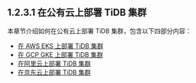 ## 1.2.3.1 在公有云上部署 TiDB 集群

本章节介绍如何在公有云上部署 TiDB 集群，包含以下四部分内容：

* [在 AWS EKS 上部署 TiDB 集群](tidb-operator-deployment-public-eks.md)
* [在 GCP GKE 上部署 TiDB 集群](tidb-operator-deployment-public-gke.md)
* [在阿里云上部署 TiDB 集群](tidb-operator-deployment-public-ali.md)
* [在京东云上部署 TiDB 集群](tidb-operator-deployment-public-jdcloud.md) 

